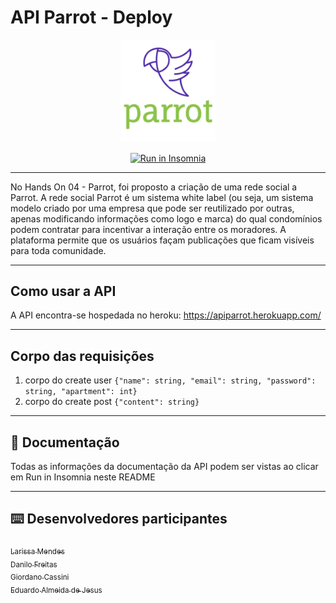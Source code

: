 # API Parrot - Deploy
<p align="center">
  <img src="./docs/logo.png" width="30%">
</p>
<p align="center">
<a href="https://insomnia.rest/run/?label=API%20Parrot%20Deploy&uri=https%3A%2F%2Fraw.githubusercontent.com%2Fdanilojpfreitas%2FAPI_Parrot_Deploy%2Fmain%2Fdocs%2FInsomnia_2022-09-21.json" target="_blank"><img src="https://insomnia.rest/images/run.svg" alt="Run in Insomnia"></a>
</p>

---

No Hands On 04 - Parrot, foi proposto a criação de uma rede social a Parrot. A rede social Parrot é um sistema white label (ou seja, um sistema modelo criado por uma empresa que pode ser reutilizado por outras, apenas modificando informações como logo e marca) do qual condomínios podem contratar para incentivar a interação entre os moradores. A plataforma permite que os usuários façam publicações que ficam visíveis para toda comunidade.

---
## Como usar a API

A API encontra-se hospedada no heroku: https://apiparrot.herokuapp.com/
  
---
## Corpo das requisições

1. corpo do create user `{"name": string, "email": string, "password": string, "apartment": int}`
2. corpo do create post `{"content": string}`

---
## :page_with_curl: Documentação

Todas as informações da documentação da API podem ser vistas ao clicar em Run in Insomnia neste README  

---
## :keyboard: Desenvolvedores participantes

[<sub>Larissa Mendes</sub>](https://github.com/annalare)  
[<sub>Danilo Freitas</sub>](https://github.com/danilojpfreitas)  
[<sub>Giordano Cassini</sub>](https://github.com/giordanocassini)  
[<sub>Eduardo Almeida de Jesus</sub>](https://github.com/)  

